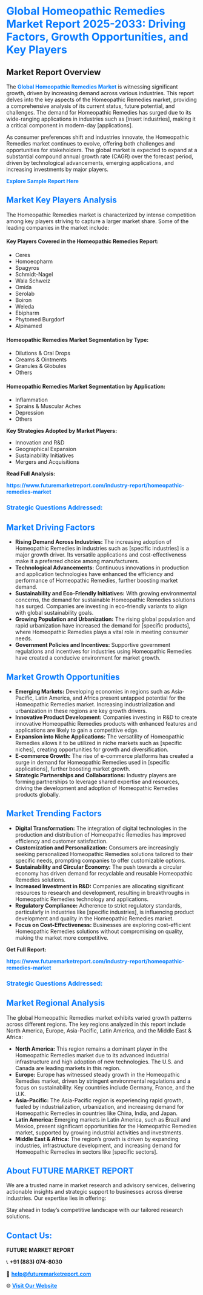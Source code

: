 <h1 style="color: #007BFF;">Global Homeopathic Remedies Market Report 2025-2033: Driving Factors, Growth Opportunities, and Key Players</h1>

<section id="overview">
<h2>Market Report Overview</h2>
<p>The <a href="https://www.futuremarketreport.com/industry-report/homeopathic-remedies-market" style="color: #007BFF; text-decoration: none;"><strong>Global Homeopathic Remedies Market</strong></a> is witnessing significant growth, driven by increasing demand across various industries. This report delves into the key aspects of the Homeopathic Remedies market, providing a comprehensive analysis of its current status, future potential, and challenges. The demand for Homeopathic Remedies has surged due to its wide-ranging applications in industries such as [insert industries], making it a critical component in modern-day [applications].</p>
<p>As consumer preferences shift and industries innovate, the Homeopathic Remedies market continues to evolve, offering both challenges and opportunities for stakeholders. The global market is expected to expand at a substantial compound annual growth rate (CAGR) over the forecast period, driven by technological advancements, emerging applications, and increasing investments by major players.</p>
</section>

<section id="overview">
<p><a href="https://www.futuremarketreport.com/request-sample/reportId=79932" style="color: #007BFF; text-decoration: none;"><strong>Explore Sample Report Here</strong></a></p>
</section>

<section id="key-players">
<h2 style="color: #007BFF;">Market Key Players Analysis</h2>
<p>The Homeopathic Remedies market is characterized by intense competition among key players striving to capture a larger market share. Some of the leading companies in the market include:</p>
<h4>Key Players Covered in the Homeopathic Remedies Report:</h4>
<ul><li>Ceres</li><li>Homoeopharm</li><li>Spagyros</li><li>Schmidt-Nagel</li><li>Wala Schweiz</li><li>Omida</li><li>Serolab</li><li>Boiron</li><li>Weleda</li><li>Ebipharm</li><li>Phytomed Burgdorf</li><li>Alpinamed</li></ul>
<h4>Homeopathic Remedies Market Segmentation by Type:</h4>
<ul><li>Dilutions &amp; Oral Drops</li><li>Creams &amp; Ointments</li><li>Granules &amp; Globules</li><li>Others</li></ul>

<h4>Homeopathic Remedies Market Segmentation by Application:</h4>
<ul><li>Inflammation</li><li>Sprains &amp; Muscular Aches</li><li>Depression</li><li>Others</li></ul>
<p><strong>Key Strategies Adopted by Market Players:</strong></p>
<ul>
<li>Innovation and R&D</li>
<li>Geographical Expansion</li>
<li>Sustainability Initiatives</li>
<li>Mergers and Acquisitions</li>
</ul>
</section>

<section>
<p><strong>Read Full Analysis: </strong></p><a href="https://www.futuremarketreport.com/industry-report/homeopathic-remedies-market" style="color: #007BFF; text-decoration: none;"><strong>https://www.futuremarketreport.com/industry-report/homeopathic-remedies-market</strong></a>
<h3 style="color: #007BFF;">Strategic Questions Addressed:</h3>
</section>

<section id="driving-factors">
<h2 style="color: #007BFF;">Market Driving Factors</h2>
<ul>
<li><strong>Rising Demand Across Industries:</strong> The increasing adoption of Homeopathic Remedies in industries such as [specific industries] is a major growth driver. Its versatile applications and cost-effectiveness make it a preferred choice among manufacturers.</li>
<li><strong>Technological Advancements:</strong> Continuous innovations in production and application technologies have enhanced the efficiency and performance of Homeopathic Remedies, further boosting market demand.</li>
<li><strong>Sustainability and Eco-Friendly Initiatives:</strong> With growing environmental concerns, the demand for sustainable Homeopathic Remedies solutions has surged. Companies are investing in eco-friendly variants to align with global sustainability goals.</li>
<li><strong>Growing Population and Urbanization:</strong> The rising global population and rapid urbanization have increased the demand for [specific products], where Homeopathic Remedies plays a vital role in meeting consumer needs.</li>
<li><strong>Government Policies and Incentives:</strong> Supportive government regulations and incentives for industries using Homeopathic Remedies have created a conducive environment for market growth.</li>
</ul>
</section>

<section id="growth-opportunities">
<h2 style="color: #007BFF;">Market Growth Opportunities</h2>
<ul>
<li><strong>Emerging Markets:</strong> Developing economies in regions such as Asia-Pacific, Latin America, and Africa present untapped potential for the Homeopathic Remedies market. Increasing industrialization and urbanization in these regions are key growth drivers.</li>
<li><strong>Innovative Product Development:</strong> Companies investing in R&D to create innovative Homeopathic Remedies products with enhanced features and applications are likely to gain a competitive edge.</li>
<li><strong>Expansion into Niche Applications:</strong> The versatility of Homeopathic Remedies allows it to be utilized in niche markets such as [specific niches], creating opportunities for growth and diversification.</li>
<li><strong>E-commerce Growth:</strong> The rise of e-commerce platforms has created a surge in demand for Homeopathic Remedies used in [specific applications], further boosting market growth.</li>
<li><strong>Strategic Partnerships and Collaborations:</strong> Industry players are forming partnerships to leverage shared expertise and resources, driving the development and adoption of Homeopathic Remedies products globally.</li>
</ul>
</section>

<section id="trending-factors">
<h2 style="color: #007BFF;">Market Trending Factors</h2>
<ul>
<li><strong>Digital Transformation:</strong> The integration of digital technologies in the production and distribution of Homeopathic Remedies has improved efficiency and customer satisfaction.</li>
<li><strong>Customization and Personalization:</strong> Consumers are increasingly seeking personalized Homeopathic Remedies solutions tailored to their specific needs, prompting companies to offer customizable options.</li>
<li><strong>Sustainability and Circular Economy:</strong> The push towards a circular economy has driven demand for recyclable and reusable Homeopathic Remedies solutions.</li>
<li><strong>Increased Investment in R&D:</strong> Companies are allocating significant resources to research and development, resulting in breakthroughs in Homeopathic Remedies technology and applications.</li>
<li><strong>Regulatory Compliance:</strong> Adherence to strict regulatory standards, particularly in industries like [specific industries], is influencing product development and quality in the Homeopathic Remedies market.</li>
<li><strong>Focus on Cost-Effectiveness:</strong> Businesses are exploring cost-efficient Homeopathic Remedies solutions without compromising on quality, making the market more competitive.</li>
</ul>
</section>

<section>
<p><strong>Get Full Report: </strong></p><a href="https://www.futuremarketreport.com/industry-report/homeopathic-remedies-market" style="color: #007BFF; text-decoration: none;"><strong>https://www.futuremarketreport.com/industry-report/homeopathic-remedies-market</strong></a>
<h3 style="color: #007BFF;">Strategic Questions Addressed:</h3>
</section>


<section id="regional-analysis">
<h2 style="color: #007BFF;">Market Regional Analysis</h2>
<p>The global Homeopathic Remedies market exhibits varied growth patterns across different regions. The key regions analyzed in this report include North America, Europe, Asia-Pacific, Latin America, and the Middle East & Africa:</p>
<ul>
<li><strong>North America:</strong> This region remains a dominant player in the Homeopathic Remedies market due to its advanced industrial infrastructure and high adoption of new technologies. The U.S. and Canada are leading markets in this region.</li>
<li><strong>Europe:</strong> Europe has witnessed steady growth in the Homeopathic Remedies market, driven by stringent environmental regulations and a focus on sustainability. Key countries include Germany, France, and the U.K.</li>
<li><strong>Asia-Pacific:</strong> The Asia-Pacific region is experiencing rapid growth, fueled by industrialization, urbanization, and increasing demand for Homeopathic Remedies in countries like China, India, and Japan.</li>
<li><strong>Latin America:</strong> Emerging markets in Latin America, such as Brazil and Mexico, present significant opportunities for the Homeopathic Remedies market, supported by growing industrial activities and investments.</li>
<li><strong>Middle East & Africa:</strong> The region’s growth is driven by expanding industries, infrastructure development, and increasing demand for Homeopathic Remedies in sectors like [specific sectors].</li>
</ul>
</section>

<footer>
<h2 style="color: #007BFF;">About FUTURE MARKET REPORT</h2>
<p>We are a trusted name in market research and advisory services, delivering actionable insights and strategic support to businesses across diverse industries. Our expertise lies in offering:</p>

<p>Stay ahead in today’s competitive landscape with our tailored research solutions.</p>

<h2 style="color: #007BFF;">Contact Us:</h2>
<p><strong>FUTURE MARKET REPORT</strong></p>
<p>📞 <strong>+91 (883) 074-8030</strong></p>
<p>📧 <strong><a href="mailto:help@futuremarketreport.com" style="color: #007BFF;">help@futuremarketreport.com</a></strong></p>
<p>🌐 <strong><a href="https://www.futuremarketreport.com/" style="color: #007BFF;">Visit Our Website</a></strong></p>
</footer>